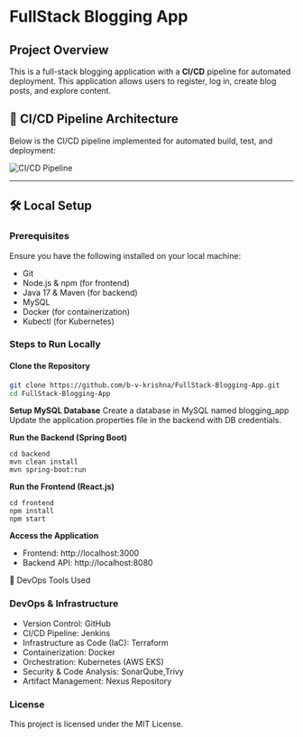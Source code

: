 # FullStack Blogging App

## Project Overview
This is a full-stack blogging application with a **CI/CD** pipeline for automated deployment. This application allows users to register, log in, create blog posts, and explore content.

## 🚀 CI/CD Pipeline Architecture
Below is the CI/CD pipeline implemented for automated build, test, and deployment:  

![CI/CD Pipeline](https://github.com/user-attachments/assets/55768031-94a3-462a-a328-7a79119f00ae)

---

## 🛠️ Local Setup

### Prerequisites
Ensure you have the following installed on your local machine:

- Git
- Node.js & npm (for frontend)
- Java 17 & Maven (for backend)
- MySQL
- Docker (for containerization)
- Kubectl (for Kubernetes)

### Steps to Run Locally

#### Clone the Repository
```bash
git clone https://github.com/b-v-krishna/FullStack-Blogging-App.git
cd FullStack-Blogging-App
```
**Setup MySQL Database**
Create a database in MySQL named blogging_app
Update the application.properties file in the backend with DB credentials.

**Run the Backend (Spring Boot)**
```
cd backend
mvn clean install
mvn spring-boot:run
```
**Run the Frontend (React.js)**
```
cd frontend
npm install
npm start
```
**Access the Application**
- Frontend: http://localhost:3000
- Backend API: http://localhost:8080

🚀 DevOps Tools Used

### DevOps & Infrastructure
- Version Control: GitHub
- CI/CD Pipeline: Jenkins
- Infrastructure as Code (IaC): Terraform
- Containerization: Docker
- Orchestration: Kubernetes (AWS EKS)
- Security & Code Analysis: SonarQube,Trivy
- Artifact Management: Nexus Repository
  
### <h3>License</h3>

This project is licensed under the MIT License.
